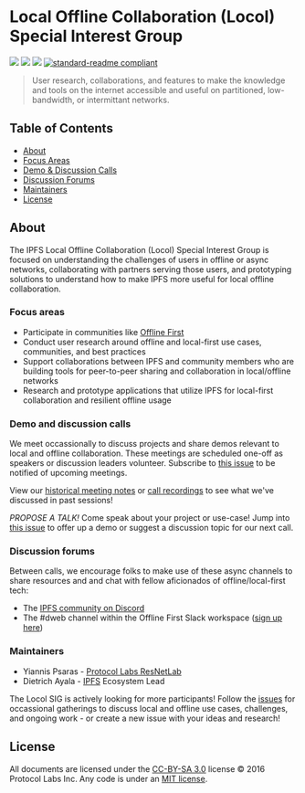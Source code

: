 # Local Offline Collaboration (Locol) Special Interest Group
[![](https://img.shields.io/badge/made%20by-Protocol%20Labs-blue.svg?style=flat-square)](https://protocol.ai/)
[![](https://img.shields.io/badge/project-IPFS-blue.svg?style=flat-square)](http://ipfs.io/)
[![](https://img.shields.io/badge/freenode-%23ipfs-blue.svg?style=flat-square)](http://webchat.freenode.net/?channels=%23ipfs)
[![standard-readme compliant](https://img.shields.io/badge/standard--readme-OK-green.svg?style=flat-square)](https://github.com/RichardLitt/standard-readme)

> User research, collaborations, and features to make the knowledge and tools on the internet accessible and useful on partitioned, low-bandwidth, or intermittant networks.

## Table of Contents

- [About](#about)
- [Focus Areas](#focus-areas)
- [Demo & Discussion Calls](#demo-and-discussion-calls)
- [Discussion Forums](#discussion-forums)
- [Maintainers](#maintainers)
- [License](#license)

## About

The IPFS Local Offline Collaboration (Locol) Special Interest Group is focused on understanding the challenges of users in offline or async networks, collaborating with partners serving those users, and prototyping solutions to understand how to make IPFS more useful for local offline collaboration.

### Focus areas

- Participate in communities like [Offline First](http://offlinefirst.org/)
- Conduct user research around offline and local-first use cases, communities, and best practices
- Support collaborations between IPFS and community members who are building tools for peer-to-peer sharing and collaboration in local/offline networks
- Research and prototype applications that utilize IPFS for local-first collaboration and resilient offline usage

### Demo and discussion calls

We meet occassionally to discuss projects and share demos relevant to local and offline collaboration. These meetings are scheduled one-off as speakers or discussion leaders volunteer. Subscribe to [this issue](https://github.com/ipfs/local-offline-collab/issues/25) to be notified of upcoming meetings. 

View our [historical meeting notes](https://docs.google.com/document/d/1Mol6epw0sbj5FqS6akD-X5KJkGF0MwsOZQ5t1ehOGiM/edit?usp=sharing) or [call recordings](https://www.youtube.com/playlist?list=PLuhRWgmPaHtSfSw2L-McV5w9nGoM5QzLO) to see what we've discussed in past sessions!

*PROPOSE A TALK!* Come speak about your project or use-case! Jump into [this issue](https://github.com/ipfs/local-offline-collab/issues/25) to offer up a demo or suggest a discussion topic for our next call.

### Discussion forums
Between calls, we encourage folks to make use of these async channels to share resources and and chat with fellow aficionados of offline/local-first tech: 
- The [IPFS community on Discord](https://discord.gg/vZTcrFePpt) 
- The #dweb channel within the Offline First Slack workspace ([sign up here](https://chat.offlinefirst.org/))

### Maintainers

- Yiannis Psaras - [Protocol Labs ResNetLab](https://research.protocol.ai/groups/resnetlab/)
- Dietrich Ayala - [IPFS](https://ipfs.io) Ecosystem Lead

The Locol SIG is actively looking for more participants! Follow the [issues](https://github.com/ipfs/local-offline-collab/issues) for occassional gatherings to discuss local and offline use cases, challenges, and ongoing work - or create a new issue with your ideas and research!

## License

All documents are licensed under the [CC-BY-SA 3.0](https://ipfs.io/ipfs/QmVreNvKsQmQZ83T86cWSjPu2vR3yZHGPm5jnxFuunEB9u) license © 2016 Protocol Labs Inc. Any code is under an [MIT license](LICENSE).

